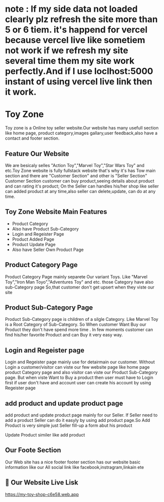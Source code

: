 # note : If my side data not loaded clearly plz refresh the site more than 5 or 6 tiem. it's happend for vercel because vercel live like sometiem not work if we refresh my site several time them my site work perfectly.And if I use loclhost:5000 instant of using vercel live link then it work.
# Toy Zone

Toy zone is a Online toy seller website.Our website has many usefull section like home page, product category,images gallary,user feedback,also have a contact and footer section.



## Feature Our Website
We are besicaly selles "Action Toy","Marvel Toy","Star Wars Toy" and etc.Toy Zone website is fully fullstack website that's why it's has Tow main section and there are "Customer Section" and other is "Seller Section"
Customer Section customer can buy product,seeing details about product and can rating it's product; On the Seller can handles his/her shop like seller can added product at any time,also seller can delete,update, can do at any time.
## Toy Zone Website Main Features

- Product Category
- Also have Product Sub-Category
- Login and Regeister Page
- Product Added Page
- Product Update Page
- Also have Seller Own Product Page


## Product Category Page
Product Category Page mainly separete Our variant Toys. Like "Marvel Toy","Iron Man Toyo","Adventures Toy" and etc. those Category have also sub-Category page So,that customer don't get upsert when they viste our site 


## Product Sub-Category Page 

Product Sub-Category page is children of a silgle Category. Like Marvel Toy is a Root Category of Sub-Category. So When customer Want Buy our Product they don't have spend more time . In few moments customer can find his/her favorite Product and can Buy it very easy way.

## Login and Regeister page

Login and Regeister page mainly use for detairmain our customer. Without Login a customer/visitor can viste our few website page like home page product Category page and also visitor can viste  our Product Sub-Category page. But when viste Want to Buy a product then user must have to Login first if user don't have and account user can create his account by using Regeister page 
## add product and update product page

add product and update product page mainly for our Seller. If Seller need to add a product Seller can do it easyly by using add product page.So Add Product is very simple just Seller fill-up a form abut his product 

Update Product similer like add product 

## Our Foote Section 

Our Web site has a nice footer footer section has our website basic information like our All social link like facebook,instragram,linkain ete
## 🔗 Our Website Live Lisk

 https://my-toy-shop-c6e58.web.app
